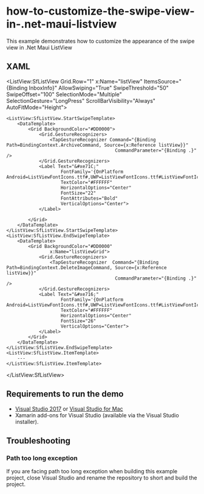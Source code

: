 # how-to-customize-the-swipe-view-in-.net-maui-listview

This example demonstrates how to customize the appearance of the swipe view in .Net Maui ListView

## XAML 

<ListView:SfListView Grid.Row="1"
                        x:Name="listView"
                        ItemsSource="{Binding InboxInfo}"
                        AllowSwiping="True"
                        SwipeThreshold="50"
                        SwipeOffset="100"
                        SelectionMode="Multiple"
                        SelectionGesture="LongPress"
                        ScrollBarVisibility="Always"
                        AutoFitMode="Height">

    <ListView:SfListView.StartSwipeTemplate>
        <DataTemplate>
            <Grid BackgroundColor="#DD0000">
                <Grid.GestureRecognizers>
                    <TapGestureRecognizer Command="{Binding Path=BindingContext.ArchiveCommand, Source={x:Reference listView}}"
                                            CommandParameter="{Binding .}" />
                </Grid.GestureRecognizers>
                <Label Text="&#xe71C;"
                        FontFamily='{OnPlatform Android=ListViewFontIcons.ttf#,UWP=ListViewFontIcons.ttf#ListViewFontIcons,MacCatalyst=ListViewFontIcons,iOS=ListViewFontIcons}'
                        TextColor="#FFFFFF"
                        HorizontalOptions="Center"
                        FontSize="22"
                        FontAttributes="Bold"
                        VerticalOptions="Center">
                </Label>

            </Grid>
        </DataTemplate>
    </ListView:SfListView.StartSwipeTemplate>
    <ListView:SfListView.EndSwipeTemplate>
        <DataTemplate>
            <Grid BackgroundColor="#DD0000"
                    x:Name="listViewGrid">
                <Grid.GestureRecognizers>
                    <TapGestureRecognizer  Command="{Binding Path=BindingContext.DeleteImageCommand, Source={x:Reference listView}}"
                                            CommandParameter="{Binding .}" />
                </Grid.GestureRecognizers>
                <Label Text="&#xe716;"
                        FontFamily='{OnPlatform Android=ListViewFontIcons.ttf#,UWP=ListViewFontIcons.ttf#ListViewFontIcons,MacCatalyst=ListViewFontIcons,iOS=ListViewFontIcons}'
                        TextColor="#FFFFFF"
                        HorizontalOptions="Center"
                        FontSize="26"
                        VerticalOptions="Center">
                </Label>
            </Grid>
        </DataTemplate>
    </ListView:SfListView.EndSwipeTemplate>
    <ListView:SfListView.ItemTemplate>
        ---
    </ListView:SfListView.ItemTemplate>
</ListView:SfListView>

## Requirements to run the demo

* [Visual Studio 2017](https://visualstudio.microsoft.com/downloads/) or [Visual Studio for Mac](https://visualstudio.microsoft.com/vs/mac/)
* Xamarin add-ons for Visual Studio (available via the Visual Studio installer).

## Troubleshooting

### Path too long exception

If you are facing path too long exception when building this example project, close Visual Studio and rename the repository to short and build the project.
